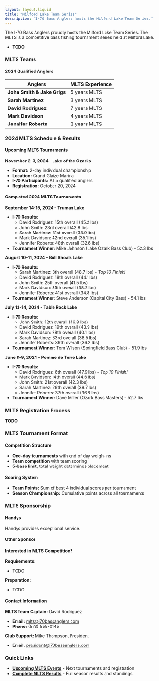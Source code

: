 ```yaml
---
layout: layout.liquid
title: "Milford Lake Team Series"
description: "I-70 Bass Anglers hosts the Milford Lake Team Series."
---
```


The I-70 Bass Anglers proudly hosts the Milford Lake Team Series. The MLTS is a competitive bass fishing tournament series held at Milford Lake.
- **TODO**

### MLTS Teams

#### 2024 Qualified Anglers

| Anglers | MLTS Experience |
|--------|---------------------|
| **John Smith & Jake Grigs** | 5 years MLTS |
| **Sarah Martinez** | 3 years MLTS |
| **David Rodriguez** | 7 years MLTS |
| **Mark Davidson** | 4 years MLTS |
| **Jennifer Roberts** | 2 years MLTS |

### 2024 MLTS Schedule & Results

#### **Upcoming MLTS Tournaments**

**November 2-3, 2024 - Lake of the Ozarks**
- **Format:** 2-day individual championship
- **Location:** Grand Glaize Marina
- **I-70 Participants:** All 5 qualified anglers
- **Registration:** October 20, 2024

#### **Completed 2024 MLTS Tournaments**

**September 14-15, 2024 - Truman Lake**
- **I-70 Results:**
  - David Rodriguez: 15th overall (45.2 lbs)
  - John Smith: 23rd overall (42.8 lbs)
  - Sarah Martinez: 31st overall (38.9 lbs)
  - Mark Davidson: 42nd overall (35.1 lbs)
  - Jennifer Roberts: 48th overall (32.6 lbs)
- **Tournament Winner:** Mike Johnson (Lake Ozark Bass Club) - 52.3 lbs

**August 10-11, 2024 - Bull Shoals Lake**
- **I-70 Results:**
  - Sarah Martinez: 8th overall (48.7 lbs) - *Top 10 Finish!*
  - David Rodriguez: 18th overall (44.1 lbs)
  - John Smith: 25th overall (41.5 lbs)
  - Mark Davidson: 35th overall (38.2 lbs)
  - Jennifer Roberts: 41st overall (34.8 lbs)
- **Tournament Winner:** Steve Anderson (Capital City Bass) - 54.1 lbs

**July 13-14, 2024 - Table Rock Lake**
- **I-70 Results:**
  - John Smith: 12th overall (46.8 lbs)
  - David Rodriguez: 19th overall (43.9 lbs)
  - Mark Davidson: 28th overall (40.1 lbs)
  - Sarah Martinez: 33rd overall (38.5 lbs)
  - Jennifer Roberts: 39th overall (36.2 lbs)
- **Tournament Winner:** Tom Wilson (Springfield Bass Club) - 51.9 lbs

**June 8-9, 2024 - Pomme de Terre Lake**
- **I-70 Results:**
  - David Rodriguez: 6th overall (47.9 lbs) - *Top 10 Finish!*
  - Mark Davidson: 14th overall (44.6 lbs)
  - John Smith: 21st overall (42.3 lbs)
  - Sarah Martinez: 29th overall (39.7 lbs)
  - Jennifer Roberts: 37th overall (36.8 lbs)
- **Tournament Winner:** Dave Miller (Ozark Bass Masters) - 52.7 lbs

### MLTS Registration Process
**TODO**


### MLTS Tournament Format

#### **Competition Structure**
- **One-day tournaments** with end of day weigh-ins
- **Team competition** with team scoring
- **5-bass limit**, total weight determines placement

#### **Scoring System**
- **Team Points:** Sum of best 4 individual scores per tournament
- **Season Championship:** Cumulative points across all tournaments

### MLTS Sponsorship

#### **Handys**
Handys provides exceptional service.

#### **Other Sponsor**

#### **Interested in MLTS Competition?**

**Requirements:**
- TODO

**Preparation:**
- TODO

#### **Contact Information**

**MLTS Team Captain:** David Rodriguez
- **Email:** mlts@i70bassanglers.com
- **Phone:** (573) 555-0145

**Club Support:** Mike Thompson, President
- **Email:** president@i70bassanglers.com

### Quick Links

- [**Upcoming MLTS Events**](/tournaments/mlts/upcoming/) - Next tournaments and registration
- [**Complete MLTS Results**](/tournaments/mlts/results/) - Full season results and standings
